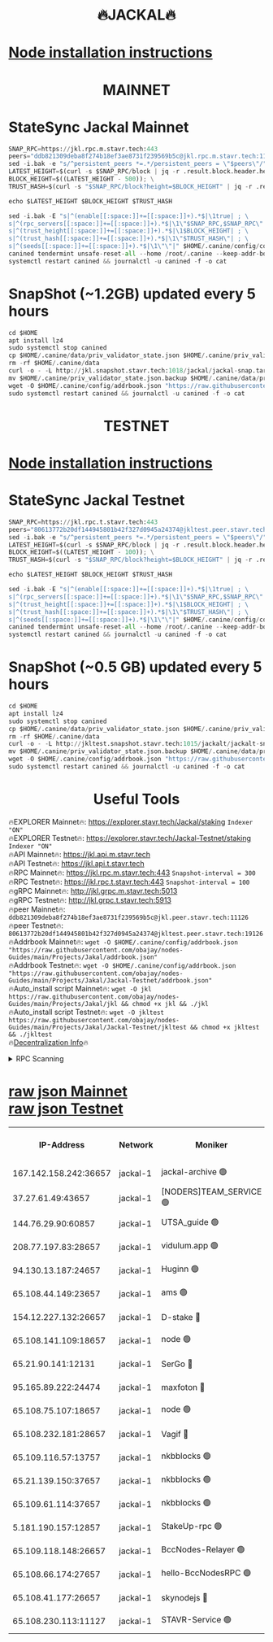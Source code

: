 <h1 align="center"> 🔥JACKAL🔥</h1>

[Node installation instructions](https://github.com/obajay/nodes-Guides/tree/main/Projects/Jakal)
=

<h1 align="center"> MAINNET</h1>

# StateSync Jackal Mainnet
```python
SNAP_RPC=https://jkl.rpc.m.stavr.tech:443
peers="ddb821309deba8f274b18ef3ae8731f239569b5c@jkl.rpc.m.stavr.tech:11126"
sed -i.bak -e "s/^persistent_peers *=.*/persistent_peers = \"$peers\"/" $HOME/.canine/config/config.toml
LATEST_HEIGHT=$(curl -s $SNAP_RPC/block | jq -r .result.block.header.height); \
BLOCK_HEIGHT=$((LATEST_HEIGHT - 500)); \
TRUST_HASH=$(curl -s "$SNAP_RPC/block?height=$BLOCK_HEIGHT" | jq -r .result.block_id.hash)

echo $LATEST_HEIGHT $BLOCK_HEIGHT $TRUST_HASH

sed -i.bak -E "s|^(enable[[:space:]]+=[[:space:]]+).*$|\1true| ; \
s|^(rpc_servers[[:space:]]+=[[:space:]]+).*$|\1\"$SNAP_RPC,$SNAP_RPC\"| ; \
s|^(trust_height[[:space:]]+=[[:space:]]+).*$|\1$BLOCK_HEIGHT| ; \
s|^(trust_hash[[:space:]]+=[[:space:]]+).*$|\1\"$TRUST_HASH\"| ; \
s|^(seeds[[:space:]]+=[[:space:]]+).*$|\1\"\"|" $HOME/.canine/config/config.toml
canined tendermint unsafe-reset-all --home /root/.canine --keep-addr-book
systemctl restart canined && journalctl -u canined -f -o cat
```
# SnapShot (~1.2GB) updated every 5 hours
```python
cd $HOME
apt install lz4
sudo systemctl stop canined
cp $HOME/.canine/data/priv_validator_state.json $HOME/.canine/priv_validator_state.json.backup
rm -rf $HOME/.canine/data
curl -o - -L http://jkl.snapshot.stavr.tech:1018/jackal/jackal-snap.tar.lz4 | lz4 -c -d - | tar -x -C $HOME/.canine --strip-components 2
mv $HOME/.canine/priv_validator_state.json.backup $HOME/.canine/data/priv_validator_state.json
wget -O $HOME/.canine/config/addrbook.json "https://raw.githubusercontent.com/obajay/nodes-Guides/main/Projects/Jakal/addrbook.json"
sudo systemctl restart canined && journalctl -u canined -f -o cat
```

<h1 align="center"> TESTNET</h1>

[Node installation instructions](https://github.com/obajay/nodes-Guides/tree/main/Projects/Jakal/Jackal-Testnet)
=

# StateSync Jackal Testnet
```python
SNAP_RPC=https://jkl.rpc.t.stavr.tech:443
peers="80613772b20df144945801b42f327d0945a24374@jkltest.peer.stavr.tech:19126"
sed -i.bak -e "s/^persistent_peers *=.*/persistent_peers = \"$peers\"/" $HOME/.canine/config/config.toml
LATEST_HEIGHT=$(curl -s $SNAP_RPC/block | jq -r .result.block.header.height); \
BLOCK_HEIGHT=$((LATEST_HEIGHT - 100)); \
TRUST_HASH=$(curl -s "$SNAP_RPC/block?height=$BLOCK_HEIGHT" | jq -r .result.block_id.hash)

echo $LATEST_HEIGHT $BLOCK_HEIGHT $TRUST_HASH

sed -i.bak -E "s|^(enable[[:space:]]+=[[:space:]]+).*$|\1true| ; \
s|^(rpc_servers[[:space:]]+=[[:space:]]+).*$|\1\"$SNAP_RPC,$SNAP_RPC\"| ; \
s|^(trust_height[[:space:]]+=[[:space:]]+).*$|\1$BLOCK_HEIGHT| ; \
s|^(trust_hash[[:space:]]+=[[:space:]]+).*$|\1\"$TRUST_HASH\"| ; \
s|^(seeds[[:space:]]+=[[:space:]]+).*$|\1\"\"|" $HOME/.canine/config/config.toml
canined tendermint unsafe-reset-all --home /root/.canine --keep-addr-book
systemctl restart canined && journalctl -u canined -f -o cat
```
# SnapShot (~0.5 GB) updated every 5 hours
```python
cd $HOME
apt install lz4
sudo systemctl stop canined
cp $HOME/.canine/data/priv_validator_state.json $HOME/.canine/priv_validator_state.json.backup
rm -rf $HOME/.canine/data
curl -o - -L http://jkltest.snapshot.stavr.tech:1015/jackalt/jackalt-snap.tar.lz4 | lz4 -c -d - | tar -x -C $HOME/.canine --strip-components 2
mv $HOME/.canine/priv_validator_state.json.backup $HOME/.canine/data/priv_validator_state.json
wget -O $HOME/.canine/config/addrbook.json "https://raw.githubusercontent.com/obajay/nodes-Guides/main/Projects/Jakal/Jackal-Testnet/addrbook.json"
sudo systemctl restart canined && journalctl -u canined -f -o cat
```

 <h1 align="center"> Useful Tools</h1>

🔥EXPLORER Mainnet🔥:      https://explorer.stavr.tech/Jackal/staking		        `Indexer "ON"` \
🔥EXPLORER Testnet🔥:      https://explorer.stavr.tech/Jackal-Testnet/staking     `Indexer "ON"` \
🔥API Mainnet🔥: 			 		 https://jkl.api.m.stavr.tech \
🔥API Testnet🔥: 			 		 https://jkl.api.t.stavr.tech \
🔥RPC Mainnet🔥:           https://jkl.rpc.m.stavr.tech:443              `Snapshot-interval = 300` \
🔥RPC Testnet🔥:           https://jkl.rpc.t.stavr.tech:443              `Snapshot-interval = 100` \
🔥gRPC Mainnet🔥:          http://jkl.grpc.m.stavr.tech:5013 \
🔥gRPC Testnet🔥:          http://jkl.grpc.t.stavr.tech:5913 \
🔥peer Mainnet🔥:					 `ddb821309deba8f274b18ef3ae8731f239569b5c@jkl.peer.stavr.tech:11126` \
🔥peer Testnet🔥:					 `80613772b20df144945801b42f327d0945a24374@jkltest.peer.stavr.tech:19126` \
🔥Addrbook Mainnet🔥:    ```wget -O $HOME/.canine/config/addrbook.json "https://raw.githubusercontent.com/obajay/nodes-Guides/main/Projects/Jakal/addrbook.json"``` \
🔥Addrbook Testnet🔥:    ```wget -O $HOME/.canine/config/addrbook.json "https://raw.githubusercontent.com/obajay/nodes-Guides/main/Projects/Jakal/Jackal-Testnet/addrbook.json"``` \
🔥Auto_install script Mainnet🔥: ```wget -O jkl https://raw.githubusercontent.com/obajay/nodes-Guides/main/Projects/Jakal/jkl && chmod +x jkl && ./jkl``` \
🔥Auto_install script Testnet🔥: ```wget -O jkltest https://raw.githubusercontent.com/obajay/nodes-Guides/main/Projects/Jakal/Jackal-Testnet/jkltest && chmod +x jkltest && ./jkltest``` \
🔥[Decentralization Info](https://github.com/obajay/StateSync-snapshots/tree/main/Projects/Jackal/Decentralization)🔥


<details>
<summary>RPC Scanning</summary>

<h2 align="center"> We scan nodes in real time every 4 hours. And we provide the final result of RPC endpoints.
We cannot influence the operation of these nodes in any way. </h2>


```python
If Voting Power is higher than 0 --> then the Node is a validator of the network and may be subject to attack and be a potential threat to the chain.
```
```python
We marked such validators with a red symbol
```

</details>

[raw json Mainnet](https://rpc-check.jaclalm.stavr.tech/jaclalm/rpc-jaclalm-result.json) \
[raw json Testnet](https://github.com/obajay/StateSync-snapshots/tree/main/Projects/Jackal/Rpc-Check-Testnet)
=

<table><tr><th>IP-Address</th><th>Network</th><th>Moniker</th><th>Latest Block Height</th><th>Earliest Block Height</th><th>Catching Up</th><th>Tx Index</th><th>Voting Power</th><th>Scan Time</th></tr><tr><td>167.142.158.242:36657</td><td>jackal-1</td><td>jackal-archive 🟢</td><td>6546967</td><td>2770293</td><td>False</td><td>on</td><td>0</td><td>2024-02-19T05:16:02.481037164UTC</td></tr><tr><td>37.27.61.49:43657</td><td>jackal-1</td><td>[NODERS]TEAM_SERVICE 🟢</td><td>6546939</td><td>6142001</td><td>False</td><td>on</td><td>0</td><td>2024-02-19T05:12:41.131047575UTC</td></tr><tr><td>144.76.29.90:60857</td><td>jackal-1</td><td>UTSA_guide 🟢</td><td>6546956</td><td>6280001</td><td>False</td><td>on</td><td>0</td><td>2024-02-19T05:14:50.229298716UTC</td></tr><tr><td>208.77.197.83:28657</td><td>jackal-1</td><td>vidulum.app 🟢</td><td>6546966</td><td>6296001</td><td>False</td><td>on</td><td>0</td><td>2024-02-19T05:15:59.328345537UTC</td></tr><tr><td>94.130.13.187:24657</td><td>jackal-1</td><td>Huginn 🟢</td><td>6527665</td><td>6424001</td><td>False</td><td>on</td><td>0</td><td>2024-02-19T05:16:19.742129725UTC</td></tr><tr><td>65.108.44.149:23657</td><td>jackal-1</td><td>ams 🟢</td><td>6546961</td><td>6431811</td><td>False</td><td>on</td><td>0</td><td>2024-02-19T05:15:20.853051373UTC</td></tr><tr><td>154.12.227.132:26657</td><td>jackal-1</td><td>D-stake 🔴</td><td>6546940</td><td>6434501</td><td>False</td><td>off</td><td>130243</td><td>2024-02-19T05:12:56.712114282UTC</td></tr><tr><td>65.108.141.109:18657</td><td>jackal-1</td><td>node 🟢</td><td>6546942</td><td>6444728</td><td>False</td><td>on</td><td>0</td><td>2024-02-19T05:13:01.252474072UTC</td></tr><tr><td>65.21.90.141:12131</td><td>jackal-1</td><td>SerGo 🔴</td><td>6546944</td><td>6446944</td><td>False</td><td>off</td><td>51100</td><td>2024-02-19T05:13:18.280218059UTC</td></tr><tr><td>95.165.89.222:24474</td><td>jackal-1</td><td>maxfoton 🔴</td><td>6546959</td><td>6446959</td><td>False</td><td>off</td><td>117661</td><td>2024-02-19T05:15:06.020117684UTC</td></tr><tr><td>65.108.75.107:18657</td><td>jackal-1</td><td>node 🟢</td><td>6546951</td><td>6458311</td><td>False</td><td>on</td><td>0</td><td>2024-02-19T05:14:12.638255078UTC</td></tr><tr><td>65.108.232.181:28657</td><td>jackal-1</td><td>Vagif 🔴</td><td>6546959</td><td>6462201</td><td>False</td><td>off</td><td>60003</td><td>2024-02-19T05:15:05.539774529UTC</td></tr><tr><td>65.109.116.57:13757</td><td>jackal-1</td><td>nkbblocks 🟢</td><td>6546971</td><td>6468668</td><td>False</td><td>on</td><td>0</td><td>2024-02-19T05:16:30.360260585UTC</td></tr><tr><td>65.21.139.150:37657</td><td>jackal-1</td><td>nkbblocks 🟢</td><td>6546944</td><td>6473101</td><td>False</td><td>on</td><td>0</td><td>2024-02-19T05:13:15.852056139UTC</td></tr><tr><td>65.109.61.114:37657</td><td>jackal-1</td><td>nkbblocks 🟢</td><td>6546950</td><td>6473101</td><td>False</td><td>on</td><td>0</td><td>2024-02-19T05:14:02.012734546UTC</td></tr><tr><td>5.181.190.157:12857</td><td>jackal-1</td><td>StakeUp-rpc 🟢</td><td>6532769</td><td>6486001</td><td>False</td><td>on</td><td>0</td><td>2024-02-19T05:12:53.875626204UTC</td></tr><tr><td>65.109.118.148:26657</td><td>jackal-1</td><td>BccNodes-Relayer 🟢</td><td>6546955</td><td>6489001</td><td>False</td><td>on</td><td>0</td><td>2024-02-19T05:14:39.659117465UTC</td></tr><tr><td>65.108.66.174:27657</td><td>jackal-1</td><td>hello-BccNodesRPC 🟢</td><td>6546957</td><td>6489001</td><td>False</td><td>on</td><td>0</td><td>2024-02-19T05:14:52.685534298UTC</td></tr><tr><td>65.108.41.177:26657</td><td>jackal-1</td><td>skynodejs 🔴</td><td>6546967</td><td>6509001</td><td>False</td><td>on</td><td>83702</td><td>2024-02-19T05:16:02.963333290UTC</td></tr><tr><td>65.108.230.113:11127</td><td>jackal-1</td><td>STAVR-Service 🟢</td><td>6546962</td><td>6546301</td><td>False</td><td>on</td><td>0</td><td>2024-02-19T05:15:27.359242454UTC</td></tr></table>
